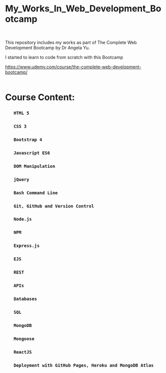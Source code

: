 # My_Works_In_Web_Development_Bootcamp
<br>

This repository includes my works as part of The Complete Web Development Bootcamp by Dr Angela Yu.<br>

I started to learn to code from scratch with this Bootcamp<br>

https://www.udemy.com/course/the-complete-web-development-bootcamp/
<br><br>

# Course Content:

### &nbsp;&nbsp;&nbsp;&nbsp;&nbsp;&nbsp; `HTML 5`
### &nbsp;&nbsp;&nbsp;&nbsp;&nbsp;&nbsp; `CSS 3`
### &nbsp;&nbsp;&nbsp;&nbsp;&nbsp;&nbsp; `Bootstrap 4`
### &nbsp;&nbsp;&nbsp;&nbsp;&nbsp;&nbsp; `Javascript ES6`
### &nbsp;&nbsp;&nbsp;&nbsp;&nbsp;&nbsp; `DOM Manipulation`
### &nbsp;&nbsp;&nbsp;&nbsp;&nbsp;&nbsp; `jQuery`
### &nbsp;&nbsp;&nbsp;&nbsp;&nbsp;&nbsp; `Bash Command Line`
### &nbsp;&nbsp;&nbsp;&nbsp;&nbsp;&nbsp; `Git, GitHub and Version Control`
### &nbsp;&nbsp;&nbsp;&nbsp;&nbsp;&nbsp; `Node.js`
### &nbsp;&nbsp;&nbsp;&nbsp;&nbsp;&nbsp; `NPM`
### &nbsp;&nbsp;&nbsp;&nbsp;&nbsp;&nbsp; `Express.js`
### &nbsp;&nbsp;&nbsp;&nbsp;&nbsp;&nbsp; `EJS`
### &nbsp;&nbsp;&nbsp;&nbsp;&nbsp;&nbsp; `REST`
### &nbsp;&nbsp;&nbsp;&nbsp;&nbsp;&nbsp; `APIs`
### &nbsp;&nbsp;&nbsp;&nbsp;&nbsp;&nbsp; `Databases`
### &nbsp;&nbsp;&nbsp;&nbsp;&nbsp;&nbsp; `SQL`
### &nbsp;&nbsp;&nbsp;&nbsp;&nbsp;&nbsp; `MongoDB`
### &nbsp;&nbsp;&nbsp;&nbsp;&nbsp;&nbsp; `Mongoose`
### &nbsp;&nbsp;&nbsp;&nbsp;&nbsp;&nbsp; `ReactJS`
### &nbsp;&nbsp;&nbsp;&nbsp;&nbsp;&nbsp; `Deployment with GitHub Pages, Heroku and MongoDB Atlas`

